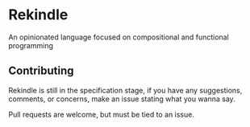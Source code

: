 # Rekindle

An opinionated language focused on compositional and functional programming

## Contributing

Rekindle is still in the specification stage,
if you have any suggestions, comments, or concerns,
make an issue stating what you wanna say.

Pull requests are welcome, but must be tied to an issue.